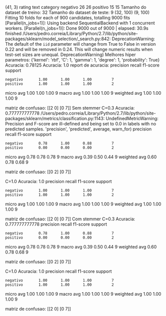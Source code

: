 (41, 3)
          rating  text
category
negativo      26    26
positivo      15    15
Tamanho do dataset de treino: 32
Tamanho do dataset de teste: 9
(32, 100)
(9, 100)
Fitting 10 folds for each of 900 candidates, totalling 9000 fits
[Parallel(n_jobs=1)]: Using backend SequentialBackend with 1 concurrent workers.
[Parallel(n_jobs=1)]: Done 9000 out of 9000 | elapsed:   30.9s finished
/Users/pedro.correia/Library/Python/2.7/lib/python/site-packages/sklearn/model_selection/_search.py:842: DeprecationWarning: The default of the `iid` parameter will change from True to False in version 0.22 and will be removed in 0.24. This will change numeric results when test-set sizes are unequal.
  DeprecationWarning)
Melhores hiper parametros:
{'kernel': 'rbf', 'C': 1, 'gamma': 1, 'degree': 1, 'probability': True}
Acuracia:
0.78125
Acuracia: 1.0
report de acuracia:
              precision    recall  f1-score   support

    negativo       1.00      1.00      1.00         7
    positivo       1.00      1.00      1.00         2

   micro avg       1.00      1.00      1.00         9
   macro avg       1.00      1.00      1.00         9
weighted avg       1.00      1.00      1.00         9

matriz de confusao:
[[2 0]
 [0 7]]
Sem stemmer
C=0.3
Acuracia: 0.777777777778
/Users/pedro.correia/Library/Python/2.7/lib/python/site-packages/sklearn/metrics/classification.py:1143: UndefinedMetricWarning: Precision and F-score are ill-defined and being set to 0.0 in labels with no predicted samples.
  'precision', 'predicted', average, warn_for)
              precision    recall  f1-score   support

    negativo       0.78      1.00      0.88         7
    positivo       0.00      0.00      0.00         2

   micro avg       0.78      0.78      0.78         9
   macro avg       0.39      0.50      0.44         9
weighted avg       0.60      0.78      0.68         9

matriz de confusao:
[[0 2]
 [0 7]]

C=1.0
Acuracia: 1.0
              precision    recall  f1-score   support

    negativo       1.00      1.00      1.00         7
    positivo       1.00      1.00      1.00         2

   micro avg       1.00      1.00      1.00         9
   macro avg       1.00      1.00      1.00         9
weighted avg       1.00      1.00      1.00         9

matriz de confusao:
[[2 0]
 [0 7]]
Com stemmer
C=0.3
Acuracia: 0.777777777778
              precision    recall  f1-score   support

    negativo       0.78      1.00      0.88         7
    positivo       0.00      0.00      0.00         2

   micro avg       0.78      0.78      0.78         9
   macro avg       0.39      0.50      0.44         9
weighted avg       0.60      0.78      0.68         9

matriz de confusao:
[[0 2]
 [0 7]]

C=1.0
Acuracia: 1.0
              precision    recall  f1-score   support

    negativo       1.00      1.00      1.00         7
    positivo       1.00      1.00      1.00         2

   micro avg       1.00      1.00      1.00         9
   macro avg       1.00      1.00      1.00         9
weighted avg       1.00      1.00      1.00         9

matriz de confusao:
[[2 0]
 [0 7]]
